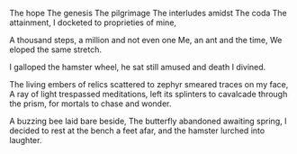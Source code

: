 The hope
The genesis 
The pilgrimage
The interludes amidst 
The coda
The attainment,
I docketed to proprieties of mine,

A thousand steps, a million and not even one
Me, an ant and the time,
We eloped the same stretch.

I galloped the hamster wheel,
he sat still amused
and death I divined.

The living embers of relics
scattered to zephyr
smeared traces on my face,
A ray of light trespassed meditations,
left its splinters to cavalcade through the prism,
for mortals to chase
and wonder.

A buzzing bee laid bare beside,
The butterfly abandoned awaiting spring,
I decided to rest 
at the bench a feet afar,
and the hamster lurched into laughter.
